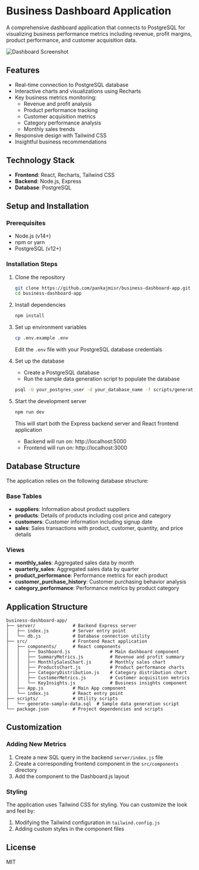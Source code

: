 # Business Dashboard Application

A comprehensive dashboard application that connects to PostgreSQL for visualizing business performance metrics including revenue, profit margins, product performance, and customer acquisition data.

![Dashboard Screenshot](https://via.placeholder.com/1200x600?text=Business+Dashboard+Screenshot)

## Features

- Real-time connection to PostgreSQL database
- Interactive charts and visualizations using Recharts
- Key business metrics monitoring:
  - Revenue and profit analysis
  - Product performance tracking
  - Customer acquisition metrics
  - Category performance analysis
  - Monthly sales trends
- Responsive design with Tailwind CSS
- Insightful business recommendations

## Technology Stack

- **Frontend**: React, Recharts, Tailwind CSS
- **Backend**: Node.js, Express
- **Database**: PostgreSQL

## Setup and Installation

### Prerequisites

- Node.js (v14+)
- npm or yarn
- PostgreSQL (v12+)

### Installation Steps

1. Clone the repository
   ```bash
   git clone https://github.com/pankajmisr/business-dashboard-app.git
   cd business-dashboard-app
   ```

2. Install dependencies
   ```bash
   npm install
   ```

3. Set up environment variables
   ```bash
   cp .env.example .env
   ```
   Edit the `.env` file with your PostgreSQL database credentials

4. Set up the database
   - Create a PostgreSQL database
   - Run the sample data generation script to populate the database
   ```bash
   psql -U your_postgres_user -d your_database_name -f scripts/generate-sample-data.sql
   ```

5. Start the development server
   ```bash
   npm run dev
   ```
   This will start both the Express backend server and React frontend application
   - Backend will run on: http://localhost:5000
   - Frontend will run on: http://localhost:3000

## Database Structure

The application relies on the following database structure:

### Base Tables
- **suppliers**: Information about product suppliers
- **products**: Details of products including cost price and category
- **customers**: Customer information including signup date
- **sales**: Sales transactions with product, customer, quantity, and price details

### Views
- **monthly_sales**: Aggregated sales data by month
- **quarterly_sales**: Aggregated sales data by quarter
- **product_performance**: Performance metrics for each product
- **customer_purchase_history**: Customer purchasing behavior analysis
- **category_performance**: Performance metrics by product category

## Application Structure

```
business-dashboard-app/
├── server/              # Backend Express server
│   ├── index.js         # Server entry point
│   └── db.js            # Database connection utility
├── src/                 # Frontend React application
│   ├── components/      # React components
│   │   ├── Dashboard.js               # Main dashboard component
│   │   ├── SummaryMetrics.js          # Revenue and profit summary
│   │   ├── MonthlySalesChart.js       # Monthly sales chart
│   │   ├── ProductsChart.js           # Product performance charts
│   │   ├── CategoryDistribution.js    # Category distribution chart
│   │   ├── CustomerMetrics.js         # Customer acquisition metrics
│   │   └── KeyInsights.js             # Business insights component
│   ├── App.js           # Main App component
│   └── index.js         # React entry point
├── scripts/             # Utility scripts
│   └── generate-sample-data.sql  # Sample data generation script
└── package.json         # Project dependencies and scripts
```

## Customization

### Adding New Metrics

1. Create a new SQL query in the backend `server/index.js` file
2. Create a corresponding frontend component in the `src/components` directory
3. Add the component to the Dashboard.js layout

### Styling

The application uses Tailwind CSS for styling. You can customize the look and feel by:

1. Modifying the Tailwind configuration in `tailwind.config.js`
2. Adding custom styles in the component files

## License

MIT